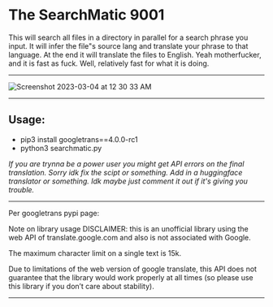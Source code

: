# The SearchMatic 9001
This will search all files in a directory in parallel for a search phrase you input.  It will infer the file"s source lang and translate your phrase to that language.  At the end it will translate the files to English.  Yeah motherfucker, and it is fast as fuck. Well, relatively fast for what it is doing.


---


![Screenshot 2023-03-04 at 12 30 33 AM](https://user-images.githubusercontent.com/93559326/222885681-1bf497a8-411e-4500-bd60-95a67f2b8919.png)


---

## Usage:

- pip3 install googletrans==4.0.0-rc1
- python3 searchmatic.py


*If you are trynna be a power user you might get API errors on the final translation. Sorry idk fix the scipt or something. Add in a huggingface translator or something. Idk maybe just comment it out if it's giving you trouble.*
 
 
--- 
Per googletrans pypi page:

Note on library usage
DISCLAIMER: this is an unofficial library using the web API of translate.google.com and also is not associated with Google.

The maximum character limit on a single text is 15k.

Due to limitations of the web version of google translate, this API does not guarantee that the library would work properly at all times (so please use this library if you don’t care about stability).


---

